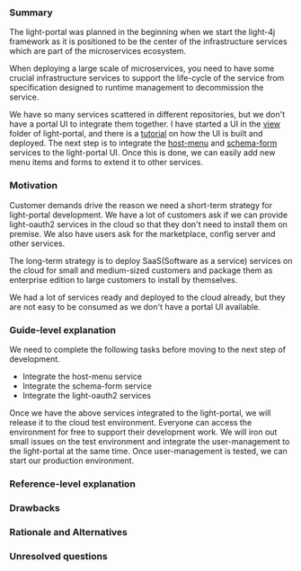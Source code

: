 ### Summary

The light-portal was planned in the beginning when we start the light-4j framework as it is positioned to be the center of the infrastructure services which are part of the microservices ecosystem. 

When deploying a large scale of microservices, you need to have some crucial infrastructure services to support the life-cycle of the service from specification designed to runtime management to decommission the service. 

We have so many services scattered in different repositories, but we don't have a portal UI to integrate them together. I have started a UI in the [view](https://github.com/networknt/light-portal/tree/master/view) folder of light-portal, and there is a [tutorial](https://doc.networknt.com/tutorial/portal/view/) on how the UI is built and deployed. The next step is to integrate the [host-menu](https://github.com/networknt/light-portal/tree/master/host-menu) and [schema-form](https://github.com/networknt/light-portal/tree/master/schema-form) services to the light-portal UI. Once this is done, we can easily add new menu items and forms to extend it to other services. 

### Motivation

Customer demands drive the reason we need a short-term strategy for light-portal development.  We have a lot of customers ask if we can provide light-oauth2 services in the cloud so that they don't need to install them on premise. We also have users ask for the marketplace, config server and other services. 

The long-term strategy is to deploy SaaS(Software as a service) services on the cloud for small and medium-sized customers and package them as enterprise edition to large customers to install by themselves. 

We had a lot of services ready and deployed to the cloud already, but they are not easy to be consumed as we don't have a portal UI available. 

### Guide-level explanation

We need to complete the following tasks before moving to the next step of development. 

* Integrate the host-menu service
* Integrate the schema-form service
* Integrate the light-oauth2 services

Once we have the above services integrated to the light-portal, we will release it to the cloud test environment. Everyone can access the environment for free to support their development work. We will iron out small issues on the test environment and integrate the user-management to the light-portal at the same time. Once user-management is tested, we can start our production environment. 

### Reference-level explanation



### Drawbacks


### Rationale and Alternatives


### Unresolved questions

